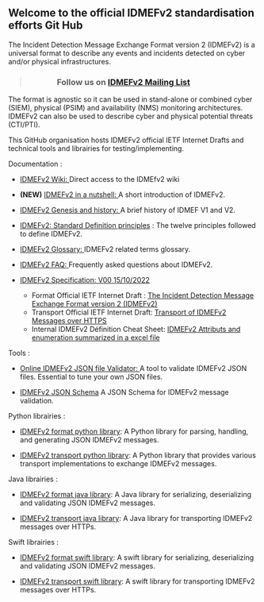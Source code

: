## Welcome to the official IDMEFv2 standardisation efforts Git Hub

   The Incident Detection Message Exchange Format version 2 (IDMEFv2) is a universal format to describe any events and incidents detected on cyber and/or
   physical infrastructures.
   
   >
   > ### &nbsp; &nbsp; &nbsp; &nbsp; &nbsp; &nbsp; &nbsp; &nbsp;Follow us on  [**IDMEFv2 Mailing List**](https://www.freelists.org/list/idmefv2)
   >

   The format is agnostic so it can be used in stand-alone or combined cyber (SIEM), physical (PSIM) and availability (NMS) monitoring
   architectures.  IDMEFv2 can also be used to describe cyber and physical potential threats (CTI/PTI).
   
   This GitHub organisation hosts IDMEFv2 official IETF Internet Drafts and technical tools and librairies for testing/implementing.
   
   Documentation :
   
   * [IDMEFv2 Wiki: ](https://github.com/IDMEFv2/IDMEFv2-Specification/wiki) Direct access to the IDMEfv2 wiki
   
   * **(NEW)** [IDMEFv2 in a nutshell: ](https://github.com/IDMEFv2/IDMEFv2-Specification/wiki/IDMEFv2-in-a-nutshell) A short introduction of IDMEFv2. 
   
   * [IDMEFv2 Genesis and history: ](https://github.com/IDMEFv2/idmefv2-drafts/wiki/IDMEFv2-history-and-genesis)
   A brief history of IDMEF V1 and V2.
   
   * [IDMEFv2: Standard Definition principles](https://github.com/IDMEFv2/idmefv2-drafts/wiki/IDMEFv2-principles) : The twelve principles followed to define IDMEFv2.
   
   * [IDMEFv2 Glossary: ](https://github.com/IDMEFv2/IDMEFv2-Specification/wiki/IDMEFv2-:-Glossary) IDMEFv2 related terms glossary.
   
   * [IDMEFv2 FAQ: ](https://github.com/IDMEFv2/idmefv2-drafts/wiki/IDMEFv2-FAQ)
   Frequently asked questions about IDMEFv2.
   
   * [IDMEFv2 Specification: V00 15/10/2022 ](https://github.com/IDMEFv2/idmefv2-drafts)  
       * Format Official IETF Internet Draft :  [ The Incident Detection Message Exchange Format version 2 (IDMEFv2)](https://datatracker.ietf.org/doc/draft-lehmann-idmefv2/)
       * Transport Official IETF Internet Draft: [Transport of IDMEFv2 Messages over HTTPS](https://datatracker.ietf.org/doc/draft-poirotte-idmefv2-https-transport/) 
       * Internal IDMEFv2 Définition Cheat Sheet: [IDMEFv2 Attributs and enumeration summarized in a excel file](https://github.com/IDMEFv2/IDMEFv2-Specification/blob/main/IDMEFv2-Definition.xlsx)
   
<!---  

* [IDMEFv2 JSON Examples ](https://github.com/IDMEFv2/idmefv2-drafts/wiki/IDMEFv2-:-JSON-Alerts-Examples)  
   IDMEFv2 JSON alert (Cyber, Physical, Threat , Monitoring, etc.) . A must read if you are creating your own JSON files.

--->
   
   Tools :
   
   * [Online IDMEFv2 JSON file Validator: ](https://idmefv2.github.io/idmefv2_validator.html)
   A tool to validate IDMEFv2 JSON files. Essential to tune your own JSON files.
   
   * [ IDMEFv2 JSON Schema]( https://raw.githubusercontent.com/IDMEFv2/IDMEFv2-Specification/main/IDMEFv2.schema)
   A JSON Schema for IDMEFv2 message validation.
   
 <!---     
   
   IDMEFv2 prototypes : (work in progress)
   
   * [IDMEFv2 SIEM prototype](https://github.com/IDMEFv2/IDMEFv2-prototype) : 
   An IDMEFv2 manager prototype (server, storage, correlation and visualisation)
   
-->   
   
   Python librairies :
   
   * [IDMEFv2 format python library](https://github.com/IDMEFv2/python-idmefv2): 
   A Python library for parsing, handling, and generating JSON IDMEFv2 messages.
   
   * [IDMEFv2 transport python library](https://github.com/IDMEFv2/python-idmefv2-transport): 
   A Python library that provides various transport implementations to exchange IDMEFv2 messages.
   
   Java librairies :
   
   * [IDMEFv2 format java library](https://github.com/IDMEFv2/java-idmef-library): 
   A Java library for serializing, deserializing and validating JSON IDMEFv2 messages.
   
   * [IDMEFv2 transport java library](https://github.com/IDMEFv2/java-idmef-transport-library): 
   A Java library for transporting IDMEFv2 messages over HTTPs.
   
   Swift librairies :
   
   * [IDMEFv2 format swift library](https://github.com/IDMEFv2/swift-idmef-library): 
   A swift library for serializing, deserializing and validating JSON IDMEFv2 messages.
   
   * [IDMEFv2 transport swift library](https://github.com/IDMEFv2/swift-idmef-transport-library): 
   A swift library for transporting IDMEFv2 messages over HTTPs.
   
  
   

<!--

**Here are some ideas to get you started:**



🙋‍♀️ A short introduction - what is your organization all about?
🌈 Contribution guidelines - how can the community get involved?
👩‍💻 Useful resources - where can the community find your docs? Is there anything else the community should know?
🍿 Fun facts - what does your team eat for breakfast?
🧙 Remember, you can do mighty things with the power of [Markdown](https://docs.github.com/github/writing-on-github/getting-started-with-writing-and-formatting-on-github/basic-writing-and-formatting-syntax)
-->
